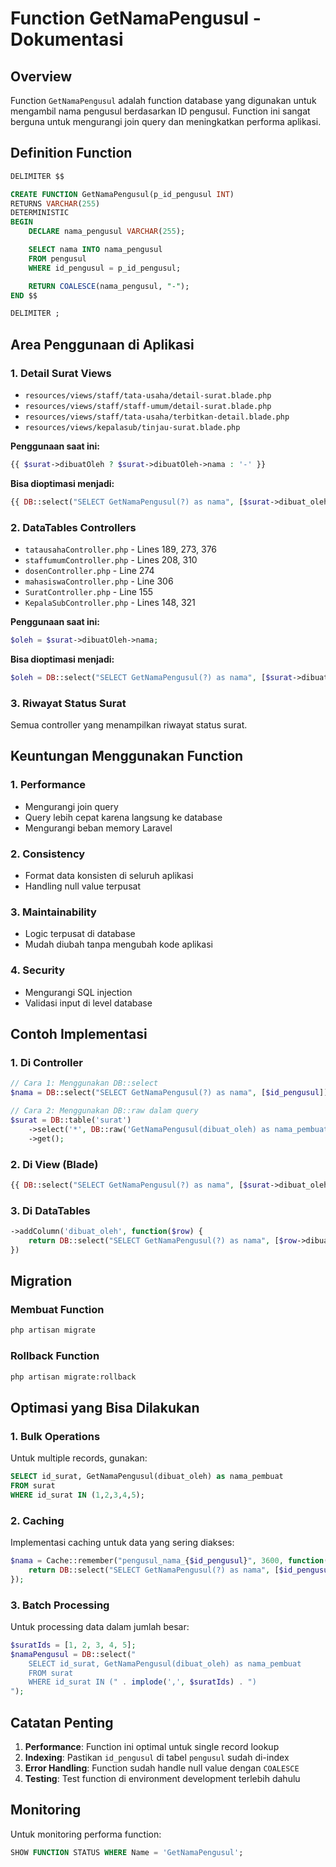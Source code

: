# Function GetNamaPengusul - Dokumentasi

## Overview

Function `GetNamaPengusul` adalah function database yang digunakan untuk mengambil nama pengusul berdasarkan ID pengusul. Function ini sangat berguna untuk mengurangi join query dan meningkatkan performa aplikasi.

## Definition Function

```sql
DELIMITER $$

CREATE FUNCTION GetNamaPengusul(p_id_pengusul INT)
RETURNS VARCHAR(255)
DETERMINISTIC
BEGIN
    DECLARE nama_pengusul VARCHAR(255);

    SELECT nama INTO nama_pengusul
    FROM pengusul
    WHERE id_pengusul = p_id_pengusul;

    RETURN COALESCE(nama_pengusul, "-");
END $$

DELIMITER ;
```

## Area Penggunaan di Aplikasi

### 1. Detail Surat Views

-   `resources/views/staff/tata-usaha/detail-surat.blade.php`
-   `resources/views/staff/staff-umum/detail-surat.blade.php`
-   `resources/views/staff/tata-usaha/terbitkan-detail.blade.php`
-   `resources/views/kepalasub/tinjau-surat.blade.php`

**Penggunaan saat ini:**

```php
{{ $surat->dibuatOleh ? $surat->dibuatOleh->nama : '-' }}
```

**Bisa dioptimasi menjadi:**

```php
{{ DB::select("SELECT GetNamaPengusul(?) as nama", [$surat->dibuat_oleh])[0]->nama }}
```

### 2. DataTables Controllers

-   `tatausahaController.php` - Lines 189, 273, 376
-   `staffumumController.php` - Lines 208, 310
-   `dosenController.php` - Line 274
-   `mahasiswaController.php` - Line 306
-   `SuratController.php` - Line 155
-   `KepalaSubController.php` - Lines 148, 321

**Penggunaan saat ini:**

```php
$oleh = $surat->dibuatOleh->nama;
```

**Bisa dioptimasi menjadi:**

```php
$oleh = DB::select("SELECT GetNamaPengusul(?) as nama", [$surat->dibuat_oleh])[0]->nama;
```

### 3. Riwayat Status Surat

Semua controller yang menampilkan riwayat status surat.

## Keuntungan Menggunakan Function

### 1. **Performance**

-   Mengurangi join query
-   Query lebih cepat karena langsung ke database
-   Mengurangi beban memory Laravel

### 2. **Consistency**

-   Format data konsisten di seluruh aplikasi
-   Handling null value terpusat

### 3. **Maintainability**

-   Logic terpusat di database
-   Mudah diubah tanpa mengubah kode aplikasi

### 4. **Security**

-   Mengurangi SQL injection
-   Validasi input di level database

## Contoh Implementasi

### 1. Di Controller

```php
// Cara 1: Menggunakan DB::select
$nama = DB::select("SELECT GetNamaPengusul(?) as nama", [$id_pengusul])[0]->nama;

// Cara 2: Menggunakan DB::raw dalam query
$surat = DB::table('surat')
    ->select('*', DB::raw('GetNamaPengusul(dibuat_oleh) as nama_pembuat'))
    ->get();
```

### 2. Di View (Blade)

```php
{{ DB::select("SELECT GetNamaPengusul(?) as nama", [$surat->dibuat_oleh])[0]->nama }}
```

### 3. Di DataTables

```php
->addColumn('dibuat_oleh', function($row) {
    return DB::select("SELECT GetNamaPengusul(?) as nama", [$row->dibuat_oleh])[0]->nama;
})
```

## Migration

### Membuat Function

```bash
php artisan migrate
```

### Rollback Function

```bash
php artisan migrate:rollback
```

## Optimasi yang Bisa Dilakukan

### 1. **Bulk Operations**

Untuk multiple records, gunakan:

```sql
SELECT id_surat, GetNamaPengusul(dibuat_oleh) as nama_pembuat
FROM surat
WHERE id_surat IN (1,2,3,4,5);
```

### 2. **Caching**

Implementasi caching untuk data yang sering diakses:

```php
$nama = Cache::remember("pengusul_nama_{$id_pengusul}", 3600, function() use ($id_pengusul) {
    return DB::select("SELECT GetNamaPengusul(?) as nama", [$id_pengusul])[0]->nama;
});
```

### 3. **Batch Processing**

Untuk processing data dalam jumlah besar:

```php
$suratIds = [1, 2, 3, 4, 5];
$namaPengusul = DB::select("
    SELECT id_surat, GetNamaPengusul(dibuat_oleh) as nama_pembuat
    FROM surat
    WHERE id_surat IN (" . implode(',', $suratIds) . ")
");
```

## Catatan Penting

1. **Performance**: Function ini optimal untuk single record lookup
2. **Indexing**: Pastikan `id_pengusul` di tabel `pengusul` sudah di-index
3. **Error Handling**: Function sudah handle null value dengan `COALESCE`
4. **Testing**: Test function di environment development terlebih dahulu

## Monitoring

Untuk monitoring performa function:

```sql
SHOW FUNCTION STATUS WHERE Name = 'GetNamaPengusul';
```
